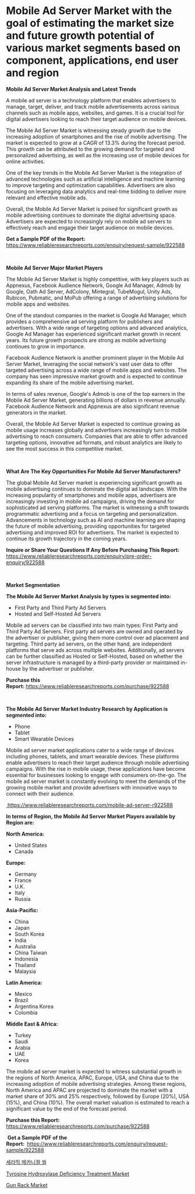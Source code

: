 <p><h1>Mobile Ad Server Market with the goal of estimating the market size and future growth potential of various market segments based on component, applications, end user and region</h1></p><p><strong>Mobile Ad Server Market Analysis and Latest Trends</strong></p>
<p><p>A mobile ad server is a technology platform that enables advertisers to manage, target, deliver, and track mobile advertisements across various channels such as mobile apps, websites, and games. It is a crucial tool for digital advertisers looking to reach their target audience on mobile devices.</p><p>The Mobile Ad Server Market is witnessing steady growth due to the increasing adoption of smartphones and the rise of mobile advertising. The market is expected to grow at a CAGR of 13.3% during the forecast period. This growth can be attributed to the growing demand for targeted and personalized advertising, as well as the increasing use of mobile devices for online activities.</p><p>One of the key trends in the Mobile Ad Server Market is the integration of advanced technologies such as artificial intelligence and machine learning to improve targeting and optimization capabilities. Advertisers are also focusing on leveraging data analytics and real-time bidding to deliver more relevant and effective mobile ads.</p><p>Overall, the Mobile Ad Server Market is poised for significant growth as mobile advertising continues to dominate the digital advertising space. Advertisers are expected to increasingly rely on mobile ad servers to effectively reach and engage their target audience on mobile devices.</p></p>
<p><strong>Get a Sample PDF of the Report:&nbsp;</strong> <a href="https://www.reliableresearchreports.com/enquiry/request-sample/922588">https://www.reliableresearchreports.com/enquiry/request-sample/922588</a></p>
<p>&nbsp;</p>
<p><strong>Mobile Ad Server Major Market Players</strong></p>
<p><p>The Mobile Ad Server Market is highly competitive, with key players such as Appnexus, Facebook Audience Network, Google Ad Manager, Admob by Google, Oath Ad Server, AdColony, Mintegral, TubeMogul, Unity Ads, Rubicon, Pubmatic, and MoPub offering a range of advertising solutions for mobile apps and websites.</p><p>One of the standout companies in the market is Google Ad Manager, which provides a comprehensive ad serving platform for publishers and advertisers. With a wide range of targeting options and advanced analytics, Google Ad Manager has experienced significant market growth in recent years. Its future growth prospects are strong as mobile advertising continues to grow in importance.</p><p>Facebook Audience Network is another prominent player in the Mobile Ad Server Market, leveraging the social network's vast user data to offer targeted advertising across a wide range of mobile apps and websites. The company has seen impressive market growth and is expected to continue expanding its share of the mobile advertising market.</p><p>In terms of sales revenue, Google's Admob is one of the top earners in the Mobile Ad Server Market, generating billions of dollars in revenue annually. Facebook Audience Network and Appnexus are also significant revenue generators in the market.</p><p>Overall, the Mobile Ad Server Market is expected to continue growing as mobile usage increases globally and advertisers increasingly turn to mobile advertising to reach consumers. Companies that are able to offer advanced targeting options, innovative ad formats, and robust analytics are likely to see the most success in this competitive market.</p></p>
<p>&nbsp;</p>
<p><strong>What Are The Key Opportunities For Mobile Ad Server Manufacturers?</strong></p>
<p><p>The global Mobile Ad Server market is experiencing significant growth as mobile advertising continues to dominate the digital ad landscape. With the increasing popularity of smartphones and mobile apps, advertisers are increasingly investing in mobile ad campaigns, driving the demand for sophisticated ad serving platforms. The market is witnessing a shift towards programmatic advertising and a focus on targeting and personalization. Advancements in technology such as AI and machine learning are shaping the future of mobile advertising, providing opportunities for targeted advertising and improved ROI for advertisers. The market is expected to continue its growth trajectory in the coming years.</p></p>
<p><strong>Inquire or Share Your Questions If Any Before Purchasing This Report:</strong> <a href="https://www.reliableresearchreports.com/enquiry/pre-order-enquiry/922588">https://www.reliableresearchreports.com/enquiry/pre-order-enquiry/922588</a></p>
<p>&nbsp;</p>
<p><strong>Market Segmentation</strong></p>
<p><strong>The Mobile Ad Server Market Analysis by types is segmented into:</strong></p>
<p><ul><li>First Party and Third Party Ad Servers</li><li>Hosted and Self-Hosted Ad Servers</li></ul></p>
<p><p>Mobile ad servers can be classified into two main types: First Party and Third Party Ad Servers. First party ad servers are owned and operated by the advertiser or publisher, giving them more control over ad placement and targeting. Third party ad servers, on the other hand, are independent platforms that serve ads across multiple websites. Additionally, ad servers can be further classified as Hosted or Self-Hosted, based on whether the server infrastructure is managed by a third-party provider or maintained in-house by the advertiser or publisher.</p></p>
<p><strong>Purchase this Report:&nbsp;</strong><a href="https://www.reliableresearchreports.com/purchase/922588">https://www.reliableresearchreports.com/purchase/922588</a></p>
<p>&nbsp;</p>
<p><strong>The Mobile Ad Server Market Industry Research by Application is segmented into:</strong></p>
<p><ul><li>Phone</li><li>Tablet</li><li>Smart Wearable Devices</li></ul></p>
<p><p>Mobile ad server market applications cater to a wide range of devices including phones, tablets, and smart wearable devices. These platforms enable advertisers to reach their target audience through mobile advertising campaigns. With the rise in mobile usage, these applications have become essential for businesses looking to engage with consumers on-the-go. The mobile ad server market is constantly evolving to meet the demands of the growing mobile market and provide advertisers with innovative ways to connect with their audience.</p></p>
<p><a href="https://www.reliableresearchreports.com/mobile-ad-server-r922588">&nbsp;https://www.reliableresearchreports.com/mobile-ad-server-r922588</a></p>
<p><strong>In terms of Region, the Mobile Ad Server Market Players available by Region are:</strong></p>
<p>
    <p> <strong> North America: </strong>
        <ul>
            <li>United States</li>
            <li>Canada</li>
        </ul>
        </p> 
    <p> <strong> Europe: </strong>
        <ul>
            <li>Germany</li>
            <li>France</li>
            <li>U.K.</li>
            <li>Italy</li>
            <li>Russia</li>
        </ul>
        </p> 
    <p> <strong> Asia-Pacific: </strong>
        <ul>
            <li>China</li>
            <li>Japan</li>
            <li>South Korea</li>
            <li>India</li>
            <li>Australia</li>
            <li>China Taiwan</li>
            <li>Indonesia</li>
            <li>Thailand</li>
            <li>Malaysia</li>
        </ul>
        </p> 
    <p> <strong> Latin America: </strong>
        <ul>
            <li>Mexico</li>
            <li>Brazil</li>
            <li>Argentina Korea</li>
            <li>Colombia</li>
        </ul>
        </p> 
    <p> <strong> Middle East & Africa: </strong>
        <ul>
            <li>Turkey</li>
            <li>Saudi</li>
            <li>Arabia</li>
            <li>UAE</li>
            <li>Korea</li>
        </ul>
    </p>
    </p>
<p><p>The mobile ad server market is expected to witness substantial growth in the regions of North America, APAC, Europe, USA, and China due to the increasing adoption of mobile advertising strategies. Among these regions, North America and APAC are projected to dominate the market with a market share of 30% and 25% respectively, followed by Europe (20%), USA (15%), and China (10%). The overall market valuation is estimated to reach a significant value by the end of the forecast period.</p></p>
<p><strong>Purchase this Report: </strong><a href="https://www.reliableresearchreports.com/purchase/922588">https://www.reliableresearchreports.com/purchase/922588</a></p>
<p>&nbsp;<strong>Get a Sample PDF of the Report:&nbsp;&nbsp;</strong><a href="https://www.reliableresearchreports.com/enquiry/request-sample/922588">https://www.reliableresearchreports.com/enquiry/request-sample/922588</a></p>
<p><strong></strong></p>
<p><p><a href="https://github.com/fernandotryO5lson96765/Market-Research-Report-List-1/blob/main/459869252516.md">세라믹 메카니컬 씰</a></p><p><a href="https://www.linkedin.com/pulse/tyrosine-hydroxylase-deficiency-treatment-market-share-evolution-lhifc">Tyrosine Hydroxylase Deficiency Treatment Market</a></p><p><a href="https://www.linkedin.com/pulse/gun-rack-market-size-cagr-trends-2024-2030-market-sway-wpbvc">Gun Rack Market</a></p></p>